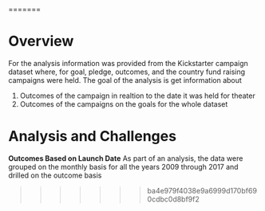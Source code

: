 
=======
# Overview
For the analysis information was provided from the Kickstarter campaign dataset where, for goal, pledge, outcomes, and the country fund raising campaigns were held. The goal of the analysis is get information about
1. Outcomes of the campaign in realtion to the date it was held for theater
2. Outcomes of the campaigns on the goals for the whole dataset

# Analysis and Challenges

**Outcomes Based on Launch Date**
As part of an analysis, the data were grouped on the monthly basis for all the years 2009 through 2017 and drilled on the outcome basis






>>>>>>> ba4e979f4038e9a6999d170bf690cdbc0d8bf9f2

